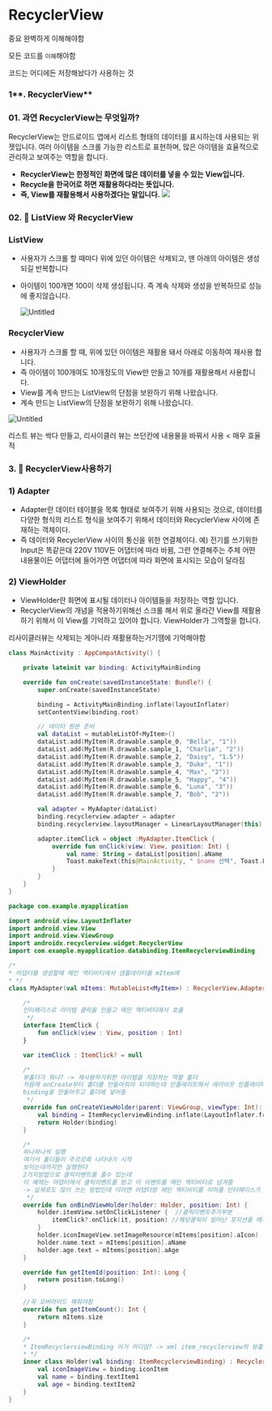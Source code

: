 # RecyclerView
중요 완벽하게 이해해야함

모든 코드를 `이해`해야함

코드는 어디에든 저장해놨다가 사용하는 것

### 1**. RecyclerView**

### 01. 과연 **RecyclerView**는 무엇일까?

RecyclerView는 안드로이드 앱에서 리스트 형태의 데이터를 표시하는데 사용되는 위젯입니다. 여러 아이템을 스크롤 가능한 리스트로 표현하며, 많은 아이템을 효율적으로 관리하고 보여주는 역할을 합니다.

- **RecyclerView는 한정적인 화면에 많은 데이터를 넣을 수 있는 View입니다.**
- **Recycle을 한국어로 하면 재활용하다라는 뜻입니다.**
- **즉, View를 재활용해서 사용하겠다는 말입니다.**
![](https://teamsparta.notion.site/image/https%3A%2F%2Fs3-us-west-2.amazonaws.com%2Fsecure.notion-static.com%2F3c3f6eb3-dceb-4d98-a2cb-b7f3b773687b%2FUntitled.png?table=block&id=31267adf-a0c1-401d-a905-b0e472c2649d&spaceId=83c75a39-3aba-4ba4-a792-7aefe4b07895&width=580&userId=&cache=v2)

### 02. 🤗 ListView 와 RecyclerView

### **ListView**

- 사용자가 스크롤 할 때마다 위에 있던 아이템은 삭제되고, 맨 아래의 아이템은 생성 되길 반복합니다
- 아이템이 100개면 100이 삭제 생성됩니다. 즉 계속 삭제와 생성을 반복하므로 성능에 좋지않습니다.
    
    ![Untitled](https://s3-us-west-2.amazonaws.com/secure.notion-static.com/6c8346ba-da65-45d2-8e2a-a63a64d03943/Untitled.png)
    

### RecyclerView

- 사용자가 스크롤 할 때, 위에 있던 아이템은 재활용 돼서 아래로 이동하여 재사용 합니다.
- 즉 아이템이 100개여도 10개정도의 View만 만들고 10개를 재활용해서 사용합니다.
- View를 계속 만드는 ListView의 단점을 보완하기 위해 나왔습니다.
- 계속 만드는 ListView의 단점을 보완하기 위해 나왔습니다.

![Untitled](https://s3-us-west-2.amazonaws.com/secure.notion-static.com/751994b4-966e-40b3-bd7a-02c64e596dc1/Untitled.png)


리스트 뷰는 싹다 만들고, 리사이클러 뷰는 쓰던칸에 내용물을 바꿔서 사용 < 매우 효율적

### 3. 🤗 RecyclerView사용하기

### 1) Adapter

- Adapter란 데이터 테이블을 목록 형태로 보여주기 위해 사용되는 것으로, 데이터를 다양한 형식의 리스트 형식을 보여주기 위해서 데이터와 RecyclerView 사이에 존재하는 객체이다.
- 즉 데이터와 RecyclerView 사이의 통신을 위한 연결체이다.
예) 전기를 쓰기위한 Input은 똑같은대 220V 110V든 어댑터에 따라 바뀜, 그런 연결해주는 주체 어떤 내용물이든 어댑터에 들어가면 어댑터에 따라 화면에 표시되는 모습이 달라짐

### 2) ViewHolder

- ViewHolder란 화면에 표시될 데이터나 아이템들을 저장하는 역할 입니다.
- RecyclerView의 개념을 적용하기위해선 스크롤 해서 위로 올라간 View를 재활용하기 위해서 이 View를 기억하고 있어야 합니다. ViewHolder가 그역할을 합니다.

리사이클러뷰는 삭제되는 게아니라 재활용하는거기땜에 기억해야함

```kotlin
class MainActivity : AppCompatActivity() {

    private lateinit var binding: ActivityMainBinding

    override fun onCreate(savedInstanceState: Bundle?) {
        super.onCreate(savedInstanceState)

        binding = ActivityMainBinding.inflate(layoutInflater)
        setContentView(binding.root)

        // 데이터 원본 준비
        val dataList = mutableListOf<MyItem>()
        dataList.add(MyItem(R.drawable.sample_0, "Bella", "1"))
        dataList.add(MyItem(R.drawable.sample_1, "Charlie", "2"))
        dataList.add(MyItem(R.drawable.sample_2, "Daisy", "1.5"))
        dataList.add(MyItem(R.drawable.sample_3, "Duke", "1"))
        dataList.add(MyItem(R.drawable.sample_4, "Max", "2"))
        dataList.add(MyItem(R.drawable.sample_5, "Happy", "4"))
        dataList.add(MyItem(R.drawable.sample_6, "Luna", "3"))
        dataList.add(MyItem(R.drawable.sample_7, "Bob", "2"))

        val adapter = MyAdapter(dataList)
        binding.recyclerview.adapter = adapter
        binding.recyclerview.layoutManager = LinearLayoutManager(this)

        adapter.itemClick = object :MyAdapter.ItemClick {
            override fun onClick(view: View, position: Int) {
                val name: String = dataList[position].aName
                Toast.makeText(this@MainActivity, " $name 선택", Toast.LENGTH_SHORT).show()
            }
        }
    }
}
```
```kotlin
package com.example.myapplication

import android.view.LayoutInflater
import android.view.View
import android.view.ViewGroup
import androidx.recyclerview.widget.RecyclerView
import com.example.myapplication.databinding.ItemRecyclerviewBinding

/*
* 어댑터를 생성할때 메인 액티비티에서 샘플데이터를 mItem에
* */
class MyAdapter(val mItems: MutableList<MyItem>) : RecyclerView.Adapter<MyAdapter.Holder>() {

    /*
    인터페이스로 아이템 클릭을 만들고 메인 액티비티에서 호출
     */
    interface ItemClick {
        fun onClick(view : View, position : Int)
    }

    var itemClick : ItemClick? = null

    /*
    뷰홀더가 뭐냐? -> 재사용하기위한 아이템을 저장하는 역활 홀더
    처음에 onCreate부터 홀더를 만들어줘야 되야하는대 인플레이트해서 레이아웃 인플레이터를쓰고
    binding을 만들어주고 홀더에 넣어줌
     */
    override fun onCreateViewHolder(parent: ViewGroup, viewType: Int): Holder {
        val binding = ItemRecyclerviewBinding.inflate(LayoutInflater.from(parent.context), parent, false)
        return Holder(binding)
    }

    /*
    하나하나씩 실행
    여기서 홀더들이 주르르륵 나타내기 시작
    보이는대까지만 실행한다
    2가지방법으로 클릭이벤트를 줄수 있는데
    이 예제는 어댑터에서 클릭이벤트를 받고 이 이벤트를 메인 액티비티로 넘겨줌
    -> 실제로도 많이 쓰는 방법인데 이러면 어댑터랑 메인 액티비티를 이어줄 인터페이스가 필요함
     */
    override fun onBindViewHolder(holder: Holder, position: Int) {
        holder.itemView.setOnClickListener {  //클릭이벤트추가부분
            itemClick?.onClick(it, position) //해당클릭이 일어난 포지션을 매개로 넘김
        }
        holder.iconImageView.setImageResource(mItems[position].aIcon)
        holder.name.text = mItems[position].aName
        holder.age.text = mItems[position].aAge
    }

    override fun getItemId(position: Int): Long {
        return position.toLong()
    }

    //꼭 오버라이드 해줘야함
    override fun getItemCount(): Int {
        return mItems.size
    }

    /*
    * ItemRecyclerviewBinding 이거 어디임? -> xml item_recyclerview의 뷰홀더
    * */
    inner class Holder(val binding: ItemRecyclerviewBinding) : RecyclerView.ViewHolder(binding.root) {
        val iconImageView = binding.iconItem
        val name = binding.textItem1
        val age = binding.textItem2
    }
}
```